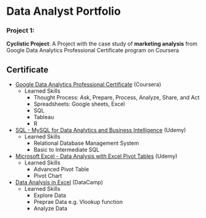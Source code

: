 # Data Analyst Portfolio


### Project 1:
__Cyclistic Project__: A Project with the case study of __marketing analysis__ from Google Data Analytics Professional Certificate program on Coursera

## Certificate
- [Google Data Analytics Professional Certificate](https://www.coursera.org/account/accomplishments/specialization/certificate/PQNNS3H3MK3Y) (Coursera)
   - Learned Skills
     - Thought Process: Ask, Prepare, Process, Analyze, Share, and Act 
     - Spreadsheets: Google sheets, Excel
     - SQL
     - Tableau
     - R
-  [SQL - MySQL for Data Analytics and Business Intelligence](https://www.udemy.com/certificate/UC-f0050a80-808b-4907-b2c0-540b469660ad/) (Udemy)
   - Learned Skills
     - Relational Database Management System
     - Basic to Intermediate SQL
- [Microsoft Excel - Data Analysis with Excel Pivot Tables](https://www.udemy.com/certificate/UC-104457a8-e66b-4933-861a-895c6a1a1238/) (Udemy)
   - Learned Skills
     - Advanced Pivot Table
     - Pivot Chart 
- [Data Analysis in Excel](https://www.datacamp.com/statement-of-accomplishment/course/ac2697619c9d4bccd4b853fef17a218cd8315bd4) (DataCamp)
   - Learned Skills
     - Explore Data
     - Preprae Data e.g. Vlookup function
     - Analyze Data
 
